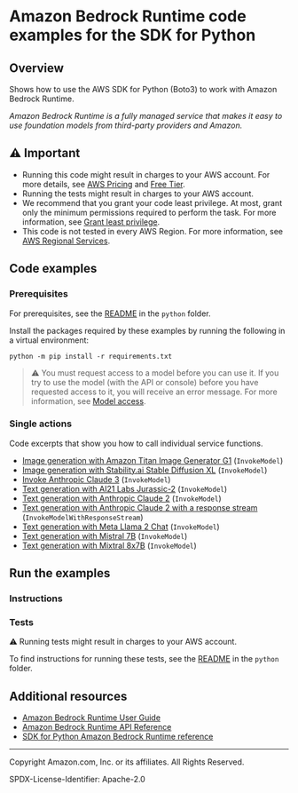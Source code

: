 # Amazon Bedrock Runtime code examples for the SDK for Python

## Overview

Shows how to use the AWS SDK for Python (Boto3) to work with Amazon Bedrock Runtime.

<!--custom.overview.start-->
<!--custom.overview.end-->

_Amazon Bedrock Runtime is a fully managed service that makes it easy to use foundation models from third-party providers and Amazon._

## ⚠ Important

* Running this code might result in charges to your AWS account. For more details, see [AWS Pricing](https://aws.amazon.com/pricing/) and [Free Tier](https://aws.amazon.com/free/).
* Running the tests might result in charges to your AWS account.
* We recommend that you grant your code least privilege. At most, grant only the minimum permissions required to perform the task. For more information, see [Grant least privilege](https://docs.aws.amazon.com/IAM/latest/UserGuide/best-practices.html#grant-least-privilege).
* This code is not tested in every AWS Region. For more information, see [AWS Regional Services](https://aws.amazon.com/about-aws/global-infrastructure/regional-product-services).

<!--custom.important.start-->
<!--custom.important.end-->

## Code examples

### Prerequisites

For prerequisites, see the [README](../../README.md#Prerequisites) in the `python` folder.

Install the packages required by these examples by running the following in a virtual environment:

```
python -m pip install -r requirements.txt
```

<!--custom.prerequisites.start-->

> ⚠ You must request access to a model before you can use it. If you try to use the model (with the API or console) before you have requested access to it, you will receive an error message. For more information, see [Model access](https://docs.aws.amazon.com/bedrock/latest/userguide/model-access.html).
> 
<!--custom.prerequisites.end-->

### Single actions

Code excerpts that show you how to call individual service functions.

- [Image generation with Amazon Titan Image Generator G1](bedrock_runtime_wrapper.py#L267) (`InvokeModel`)
- [Image generation with Stability.ai Stable Diffusion XL](bedrock_runtime_wrapper.py#L224) (`InvokeModel`)
- [Invoke Anthropic Claude 3](actions/invoke_claude_3_with_text.py#L6) (`InvokeModel`)
- [Text generation with AI21 Labs Jurassic-2](bedrock_runtime_wrapper.py#L79) (`InvokeModel`)
- [Text generation with Anthropic Claude 2](bedrock_runtime_wrapper.py#L39) (`InvokeModel`)
- [Text generation with Anthropic Claude 2 with a response stream](bedrock_runtime_wrapper.py#L312) (`InvokeModelWithResponseStream`)
- [Text generation with Meta Llama 2 Chat](bedrock_runtime_wrapper.py#L115) (`InvokeModel`)
- [Text generation with Mistral 7B](bedrock_runtime_wrapper.py#L152) (`InvokeModel`)
- [Text generation with Mixtral 8x7B](bedrock_runtime_wrapper.py#L188) (`InvokeModel`)


<!--custom.examples.start-->
<!--custom.examples.end-->

## Run the examples

### Instructions


<!--custom.instructions.start-->
<!--custom.instructions.end-->



### Tests

⚠ Running tests might result in charges to your AWS account.


To find instructions for running these tests, see the [README](../../README.md#Tests)
in the `python` folder.



<!--custom.tests.start-->
<!--custom.tests.end-->

## Additional resources

- [Amazon Bedrock Runtime User Guide](https://docs.aws.amazon.com/bedrock/latest/userguide/what-is-bedrock.html)
- [Amazon Bedrock Runtime API Reference](https://docs.aws.amazon.com/bedrock/latest/APIReference/welcome.html)
- [SDK for Python Amazon Bedrock Runtime reference](https://boto3.amazonaws.com/v1/documentation/api/latest/reference/services/bedrock-runtime.html)

<!--custom.resources.start-->
<!--custom.resources.end-->

---

Copyright Amazon.com, Inc. or its affiliates. All Rights Reserved.

SPDX-License-Identifier: Apache-2.0